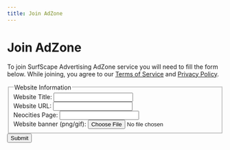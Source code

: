 ```yaml
---
title: Join AdZone
---
```


# Join AdZone

To join SurfScape Advertising AdZone service you will need to fill the form below. While joining, you agree to our [Terms of Service](/terms-of-service) and [Privacy Policy](/privacy).

<form action="https://formspree.io/f/xjvdllwz" method="POST" enctype="multipart/form-data">
  <fieldset>
    <legend>Website Information</legend>
<div class="form--group">
  <label for="title">Website Title:</label>
  <input type="text" id="title" name="title" required>
</div>

<div class="form--group">
  <label for="url">Website URL:</label>
  <input type="url" id="url" name="url" required>
</div>

<div class="form--group">
  <label for="url">Neocities Page:</label>
  <input type="url" id="url" name="url" required>
</div>

<div class="form--group">
  <label for="upload">Website banner (png/gif):</label>
  <input type="file" id="upload" name="upload" accept="image/png, image/gif, image/jpeg" required>
</div>
 </fieldset>
<button type="submit">Submit</button>

</form>
